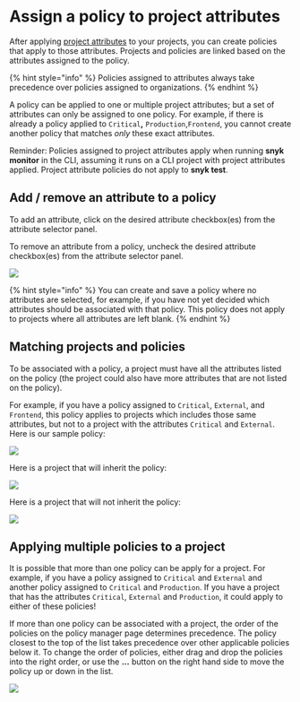 # Assign a policy to project attributes

After applying [project attributes](https://docs.snyk.io/fixing-and-prioritizing-issues/policies/assign-a-policy-to-project-attributes) to your projects, you can create policies that apply to those attributes. Projects and policies are linked based on the attributes assigned to the policy.

{% hint style="info" %}
Policies assigned to attributes always take precedence over policies assigned to organizations.
{% endhint %}

A policy can be applied to one or multiple project attributes; but a set of attributes can only be assigned to one policy. For example, if there is already a policy applied to `Critical`**,** `Production`,`Frontend`, you cannot create another policy that matches _only_ these exact attributes.

Reminder: Policies assigned to project attributes apply when running **snyk monitor** in the CLI, assuming it runs on a CLI project with project attributes applied. Project attribute policies do not apply to **snyk test**.

## Add / remove an attribute to a policy

To add an attribute, click on the desired attribute checkbox(es) from the attribute selector panel.

To remove an attribute from a policy, uncheck the desired attribute checkbox(es) from the attribute selector panel.

![](../../../.gitbook/assets/screenshot\_2021-03-11\_at\_1.20.42\_pm.png)

{% hint style="info" %}
You can create and save a policy where no attributes are selected, for example, if you have not yet decided which attributes should be associated with that policy. This policy does not apply to projects where all attributes are left blank.
{% endhint %}

## Matching projects and policies

To be associated with a policy, a project must have all the attributes listed on the policy (the project could also have more attributes that are not listed on the policy).

For example, if you have a policy assigned to `Critical`, `External`, and `Frontend`, this policy applies to projects which includes those same attributes, but not to a project with the attributes `Critical` and `External`.\
Here is our sample policy:

![](../../../.gitbook/assets/screenshot\_2021-03-11\_at\_11.54.33\_am.png)

Here is a project that will inherit the policy:

![](../../../.gitbook/assets/screenshot\_2021-03-11\_at\_12.26.02\_pm.png)

Here is a project that will not inherit the policy:

![](../../../.gitbook/assets/screenshot\_2021-03-11\_at\_12.29.03\_pm.png)

## Applying multiple policies to a project

It is possible that more than one policy can be apply for a project. For example, if you have a policy assigned to `Critical` and `External` and another policy assigned to `Critical` and `Production`. If you have a project that has the attributes `Critical`, `External` and `Production`, it could apply to either of these policies!

If more than one policy can be associated with a project, the order of the policies on the policy manager page determines precedence. The policy closest to the top of the list takes precedence over other applicable policies below it. To change the order of policies, either drag and drop the policies into the right order, or use the **...** button on the right hand side to move the policy up or down in the list.

![](../../../.gitbook/assets/screenshot\_2021-03-11\_at\_12.51.25\_pm.png)
